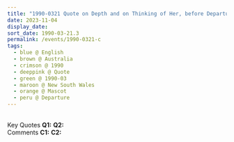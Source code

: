 ```yaml
---
title: "1990-0321 Quote on Depth and on Thinking of Her, before Departure, Sydney Kingsford Smith International Airport, 241 O'Riordan Street, Mascot, New South Wales, Australia"
date: 2023-11-04
display_date: 
sort_date: 1990-03-21.3
permalink: /events/1990-0321-c
tags:
  - blue @ English
  - brown @ Australia
  - crimson @ 1990
  - deeppink @ Quote
  - green @ 1990-03
  - maroon @ New South Wales
  - orange @ Mascot
  - peru @ Departure
---
```


<br>

<wave-list>
  <list-title color="DarkSeaGreen" width="55">Key Quotes</list-title>
  <list-item color="BlanchedAlmond" width="280"><b>Q1:</b> <i></i></list-item>
  <list-item color="Lavender" width="280"><b>Q2:</b> <i></i></list-item>
</wave-list>

<br>

<wave-list>
  <list-title color="DarkSeaGreen" width="55">Comments</list-title>
  <list-item color="BlanchedAlmond" width="280"><b>C1:</b> <i></i></list-item>
  <list-item color="Lavender" width="280"><b>C2:</b> <i></i></list-item>
</wave-list>
